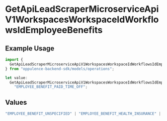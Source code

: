 # GetApiLeadScraperMicroserviceApiV1WorkspacesWorkspaceIdWorkflowsIdEmployeeBenefits

## Example Usage

```typescript
import {
  GetApiLeadScraperMicroserviceApiV1WorkspacesWorkspaceIdWorkflowsIdEmployeeBenefits,
} from "oppulence-backend-sdk/models/operations";

let value:
  GetApiLeadScraperMicroserviceApiV1WorkspacesWorkspaceIdWorkflowsIdEmployeeBenefits =
    "EMPLOYEE_BENEFIT_PAID_TIME_OFF";
```

## Values

```typescript
"EMPLOYEE_BENEFIT_UNSPECIFIED" | "EMPLOYEE_BENEFIT_HEALTH_INSURANCE" | "EMPLOYEE_BENEFIT_RETIREMENT_PLAN" | "EMPLOYEE_BENEFIT_PAID_TIME_OFF" | "EMPLOYEE_BENEFIT_REMOTE_WORK"
```